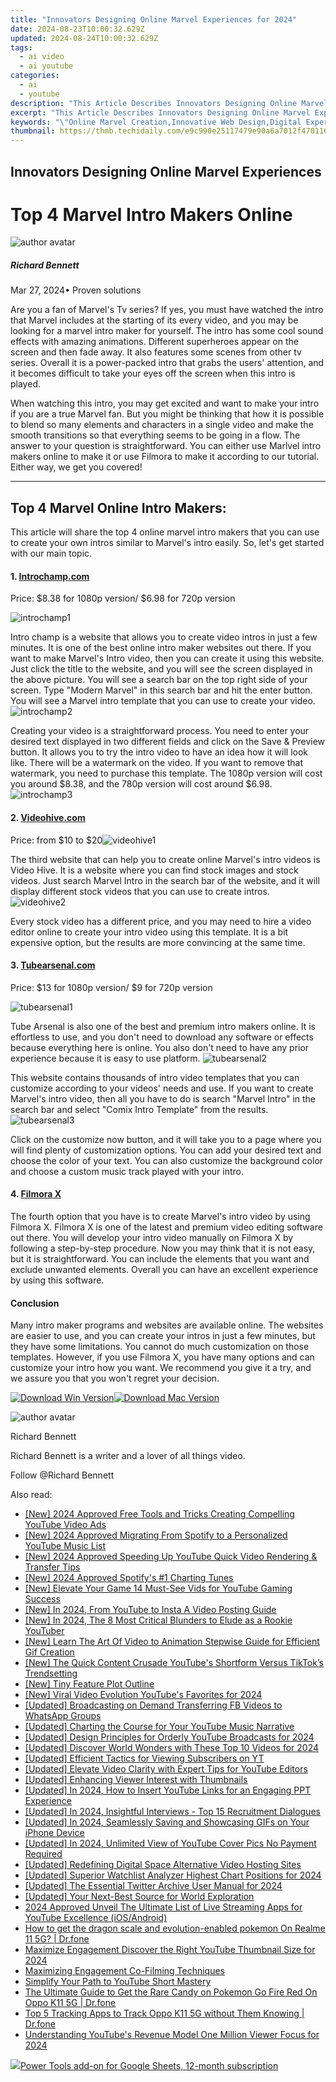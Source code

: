 ```yaml
---
title: "Innovators Designing Online Marvel Experiences for 2024"
date: 2024-08-23T10:00:32.629Z
updated: 2024-08-24T10:00:32.629Z
tags:
  - ai video
  - ai youtube
categories:
  - ai
  - youtube
description: "This Article Describes Innovators Designing Online Marvel Experiences for 2024"
excerpt: "This Article Describes Innovators Designing Online Marvel Experiences for 2024"
keywords: "\"Online Marvel Creation,Innovative Web Design,Digital Experience Crafting,Marvellous Online Ventures,Tech-Driven Design Pioneers,Virtual Marvel Designs,Interactive Design Excellence\""
thumbnail: https://thmb.techidaily.com/e9c990e25117479e90a6a7012f47011623d3e85d5155cf7861b563822cc331cb.jpg
---
```


## Innovators Designing Online Marvel Experiences

# Top 4 Marvel Intro Makers Online

![author avatar](https://images.wondershare.com/filmora/article-images/richard-bennett.jpg)

##### Richard Bennett

 Mar 27, 2024• Proven solutions

Are you a fan of Marvel's Tv series? If yes, you must have watched the intro that Marvel includes at the starting of its every video, and you may be looking for a marvel intro maker for yourself. The intro has some cool sound effects with amazing animations. Different superheroes appear on the screen and then fade away. It also features some scenes from other tv series. Overall it is a power-packed intro that grabs the users' attention, and it becomes difficult to take your eyes off the screen when this intro is played.

When watching this intro, you may get excited and want to make your intro if you are a true Marvel fan. But you might be thinking that how it is possible to blend so many elements and characters in a single video and make the smooth transitions so that everything seems to be going in a flow. The answer to your question is straightforward. You can either use Marlvel intro makers online to make it or use Filmora to make it according to our tutorial. Either way, we get you covered!

---

## **Top 4 Marvel Online Intro Makers:**

This article will share the top 4 online marvel intro makers that you can use to create your own intros similar to Marvel's intro easily. So, let's get started with our main topic.

#### **1\.** [**Introchamp.com**](http://www.introchamp.com)

Price: $8.38 for 1080p version/ $6.98 for 720p version

 ![introchamp1](https://images.wondershare.com/filmora/article-images/introchamp1.png)

Intro champ is a website that allows you to create video intros in just a few minutes. It is one of the best online intro maker websites out there. If you want to make Marvel's Intro video, then you can create it using this website. Just click the title to the website, and you will see the screen displayed in the above picture. You will see a search bar on the top right side of your screen. Type "Modern Marvel" in this search bar and hit the enter button. You will see a Marvel intro template that you can use to create your video.![introchamp2](https://images.wondershare.com/filmora/article-images/introchamp2.png)

Creating your video is a straightforward process. You need to enter your desired text displayed in two different fields and click on the Save & Preview button. It allows you to try the intro video to have an idea how it will look like. There will be a watermark on the video. If you want to remove that watermark, you need to purchase this template. The 1080p version will cost you around $8.38, and the 780p version will cost around $6.98.![introchamp3](https://images.wondershare.com/filmora/article-images/introchamp3.png)

#### **2\.** [**Videohive.com**](https://videohive.net/)

Price: from $10 to $20![videohive1](https://images.wondershare.com/filmora/article-images/videohive1.png)

The third website that can help you to create online Marvel's intro videos is Video Hive. It is a website where you can find stock images and stock videos. Just search Marvel Intro in the search bar of the website, and it will display different stock videos that you can use to create intros. ![videohive2](https://images.wondershare.com/filmora/article-images/videohive2.png)

Every stock video has a different price, and you may need to hire a video editor online to create your intro video using this template. It is a bit expensive option, but the results are more convincing at the same time.

#### **3\.** [**Tubearsenal.com**](https://tubearsenal.com/)

Price: $13 for 1080p version/ $9 for 720p version

 ![tubearsenal1](https://images.wondershare.com/filmora/article-images/tubearsenal1.png)

Tube Arsenal is also one of the best and premium intro makers online. It is effortless to use, and you don't need to download any software or effects because everything here is online. You also don't need to have any prior experience because it is easy to use platform. ![tubearsenal2](https://images.wondershare.com/filmora/article-images/tubearsenal2.png)

This website contains thousands of intro video templates that you can customize according to your videos' needs and use. If you want to create Marvel's intro video, then all you have to do is search "Marvel Intro" in the search bar and select "Comix Intro Template" from the results.![tubearsenal3](https://images.wondershare.com/filmora/article-images/tubearsenal3.png)

Click on the customize now button, and it will take you to a page where you will find plenty of customization options. You can add your desired text and choose the color of your text. You can also customize the background color and choose a custom music track played with your intro.

#### **4\.** [**Filmora X**](https://tools.techidaily.com/wondershare/filmora/download/)

The fourth option that you have is to create Marvel's intro video by using Filmora X. Filmora X is one of the latest and premium video editing software out there. You will develop your intro video manually on Filmora X by following a step-by-step procedure. Now you may think that it is not easy, but it is straightforward. You can include the elements that you want and exclude unwanted elements. Overall you can have an excellent experience by using this software.

#### Conclusion

Many intro maker programs and websites are available online. The websites are easier to use, and you can create your intros in just a few minutes, but they have some limitations. You cannot do much customization on those templates. However, if you use Filmora X, you have many options and can customize your intro how you want. We recommend you give it a try, and we assure you that you won't regret your decision.

[![Download Win Version](https://images.wondershare.com/filmora/guide/download-btn-win.jpg)](https://tools.techidaily.com/wondershare/filmora/download/)[![Download Mac Version](https://images.wondershare.com/filmora/guide/download-btn-mac.jpg)](https://tools.techidaily.com/wondershare/filmora/download/)

![author avatar](https://images.wondershare.com/filmora/article-images/richard-bennett.jpg)

Richard Bennett

Richard Bennett is a writer and a lover of all things video.

Follow @Richard Bennett


<ins class="adsbygoogle"
     style="display:block"
     data-ad-format="autorelaxed"
     data-ad-client="ca-pub-7571918770474297"
     data-ad-slot="1223367746"></ins>



<ins class="adsbygoogle"
     style="display:block"
     data-ad-client="ca-pub-7571918770474297"
     data-ad-slot="8358498916"
     data-ad-format="auto"
     data-full-width-responsive="true"></ins>

<span class="atpl-alsoreadstyle">Also read:</span>
<div><ul>
<li><a href="https://youtube-docs.techidaily.com/024-approved-free-tools-and-tricks-creating-compelling-youtube-video-ads/"><u>[New] 2024 Approved  Free Tools and Tricks  Creating Compelling YouTube Video Ads</u></a></li>
<li><a href="https://youtube-docs.techidaily.com/024-approved-migrating-from-spotify-to-a-personalized-youtube-music-list/"><u>[New] 2024 Approved  Migrating From Spotify to a Personalized YouTube Music List</u></a></li>
<li><a href="https://youtube-docs.techidaily.com/024-approved-speeding-up-youtube-quick-video-rendering-and-transfer-tips/"><u>[New] 2024 Approved  Speeding Up YouTube  Quick Video Rendering & Transfer Tips</u></a></li>
<li><a href="https://screen-capture.techidaily.com/new-2024-approved-spotifys-1-charting-tunes/"><u>[New] 2024 Approved  Spotify's #1 Charting Tunes</u></a></li>
<li><a href="https://youtube-docs.techidaily.com/levate-your-game-14-must-see-vids-for-youtube-gaming-success/"><u>[New] Elevate Your Game  14 Must-See Vids for YouTube Gaming Success</u></a></li>
<li><a href="https://youtube-docs.techidaily.com/n-2024-from-youtube-to-insta-a-video-posting-guide/"><u>[New] In 2024, From YouTube to Insta  A Video Posting Guide</u></a></li>
<li><a href="https://youtube-docs.techidaily.com/n-2024-the-8-most-critical-blunders-to-elude-as-a-rookie-youtuber/"><u>[New] In 2024, The 8 Most Critical Blunders to Elude as a Rookie YouTuber</u></a></li>
<li><a href="https://youtube-docs.techidaily.com/earn-the-art-of-video-to-animation-stepwise-guide-for-efficient-gif-creation/"><u>[New] Learn The Art Of Video to Animation  Stepwise Guide for Efficient Gif Creation</u></a></li>
<li><a href="https://youtube-sure.techidaily.com/he-quick-content-crusade-youtubes-shortform-versus-tiktoks-trendsetting/"><u>[New] The Quick Content Crusade  YouTube's Shortform Versus TikTok’s Trendsetting</u></a></li>
<li><a href="https://fox-direct.techidaily.com/new-tiny-feature-plot-outline/"><u>[New] Tiny Feature Plot Outline</u></a></li>
<li><a href="https://youtube-docs.techidaily.com/iral-video-evolution-youtubes-favorites-for-2024/"><u>[New] Viral Video Evolution  YouTube's Favorites for 2024</u></a></li>
<li><a href="https://facebook-videos.techidaily.com/updated-broadcasting-on-demand-transferring-fb-videos-to-whatsapp-groups/"><u>[Updated] Broadcasting on Demand  Transferring FB Videos to WhatsApp Groups</u></a></li>
<li><a href="https://youtube-docs.techidaily.com/ed-charting-the-course-for-your-youtube-music-narrative/"><u>[Updated] Charting the Course for Your YouTube Music Narrative</u></a></li>
<li><a href="https://youtube-docs.techidaily.com/ed-design-principles-for-orderly-youtube-broadcasts-for-2024/"><u>[Updated] Design Principles for Orderly YouTube Broadcasts for 2024</u></a></li>
<li><a href="https://youtube-docs.techidaily.com/ed-discover-world-wonders-with-these-top-10-videos-for-2024/"><u>[Updated] Discover World Wonders with These Top 10 Videos for 2024</u></a></li>
<li><a href="https://youtube-tips.techidaily.com/ed-efficient-tactics-for-viewing-subscribers-on-yt/"><u>[Updated] Efficient Tactics for Viewing Subscribers on YT</u></a></li>
<li><a href="https://youtube-docs.techidaily.com/ed-elevate-video-clarity-with-expert-tips-for-youtube-editors/"><u>[Updated] Elevate Video Clarity with Expert Tips for YouTube Editors</u></a></li>
<li><a href="https://youtube-docs.techidaily.com/ed-enhancing-viewer-interest-with-thumbnails/"><u>[Updated] Enhancing Viewer Interest with Thumbnails</u></a></li>
<li><a href="https://youtube-docs.techidaily.com/ed-in-2024-how-to-insert-youtube-links-for-an-engaging-ppt-experience/"><u>[Updated] In 2024, How to Insert YouTube Links for an Engaging PPT Experience</u></a></li>
<li><a href="https://youtube-docs.techidaily.com/ed-in-2024-insightful-interviews-top-15-recruitment-dialogues/"><u>[Updated] In 2024, Insightful Interviews - Top 15 Recruitment Dialogues</u></a></li>
<li><a href="https://fox-access.techidaily.com/updated-in-2024-seamlessly-saving-and-showcasing-gifs-on-your-iphone-device/"><u>[Updated] In 2024, Seamlessly Saving and Showcasing GIFs on Your iPhone Device</u></a></li>
<li><a href="https://youtube-docs.techidaily.com/ed-in-2024-unlimited-view-of-youtube-cover-pics-no-payment-required/"><u>[Updated] In 2024, Unlimited View of YouTube Cover Pics  No Payment Required</u></a></li>
<li><a href="https://youtube-docs.techidaily.com/ed-redefining-digital-space-alternative-video-hosting-sites/"><u>[Updated] Redefining Digital Space  Alternative Video Hosting Sites</u></a></li>
<li><a href="https://youtube-docs.techidaily.com/ed-superior-watchlist-analyzer-highest-chart-positions-for-2024/"><u>[Updated] Superior Watchlist Analyzer  Highest Chart Positions for 2024</u></a></li>
<li><a href="https://twitter-videos.techidaily.com/updated-the-essential-twitter-archive-user-manual-for-2024/"><u>[Updated] The Essential Twitter Archive User Manual for 2024</u></a></li>
<li><a href="https://youtube-docs.techidaily.com/ed-your-next-best-source-for-world-exploration/"><u>[Updated] Your Next-Best Source for World Exploration</u></a></li>
<li><a href="https://youtube-docs.techidaily.com/approved-unveil-the-ultimate-list-of-live-streaming-apps-for-youtube-excellence-iosandroid/"><u>2024 Approved  Unveil The Ultimate List of Live Streaming Apps for YouTube Excellence (iOS/Android)</u></a></li>
<li><a href="https://pokemon-go-android.techidaily.com/how-to-get-the-dragon-scale-and-evolution-enabled-pokemon-on-realme-11-5g-drfone-by-drfone-virtual-android/"><u>How to get the dragon scale and evolution-enabled pokemon On Realme 11 5G? | Dr.fone</u></a></li>
<li><a href="https://youtube-docs.techidaily.com/ize-engagement-discover-the-right-youtube-thumbnail-size-for-2024/"><u>Maximize Engagement  Discover the Right YouTube Thumbnail Size for 2024</u></a></li>
<li><a href="https://youtube-docs.techidaily.com/izing-engagement-co-filming-techniques/"><u>Maximizing Engagement  Co-Filming Techniques</u></a></li>
<li><a href="https://youtube-docs.techidaily.com/ify-your-path-to-youtube-short-mastery/"><u>Simplify Your Path to YouTube Short Mastery</u></a></li>
<li><a href="https://android-pokemon-go.techidaily.com/the-ultimate-guide-to-get-the-rare-candy-on-pokemon-go-fire-red-on-oppo-k11-5g-drfone-by-drfone-virtual-android/"><u>The Ultimate Guide to Get the Rare Candy on Pokemon Go Fire Red On Oppo K11 5G | Dr.fone</u></a></li>
<li><a href="https://android-location-track.techidaily.com/top-5-tracking-apps-to-track-oppo-k11-5g-without-them-knowing-drfone-by-drfone-virtual-android/"><u>Top 5 Tracking Apps to Track Oppo K11 5G without Them Knowing | Dr.fone</u></a></li>
<li><a href="https://youtube-docs.techidaily.com/standing-youtubes-revenue-model-one-million-viewer-focus-for-2024/"><u>Understanding YouTube's Revenue Model  One Million Viewer Focus for 2024</u></a></li>
</ul></div>

<!-- affiliate ads begin -->
<a href="https://secure.2checkout.com/order/checkout.php?PRODS=4721564&QTY=1&AFFILIATE=108875&CART=1"><img src="https://secure.avangate.com/images/merchant/c14a8df1e1b4d5297e9cb30cb34d5a00/products/copy_power-tools-48.png" border="0">Power Tools add-on for Google Sheets, 12-month subscription</a>
<!-- affiliate ads end -->